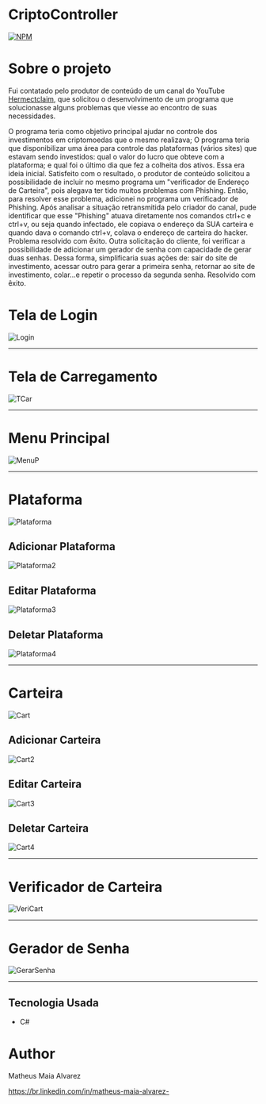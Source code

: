 # CriptoController

[![NPM](https://img.shields.io/npm/l/react)](https://github.com/MatheusAlvarez/CriptoController/blob/main/LICENSE)

# Sobre o projeto

Fui contatado pelo produtor de conteúdo de um canal do YouTube [Hermectclaim](https://www.youtube.com/channel/UCicn6ahLjq7aFRXLC6R-WTg), que solicitou o desenvolvimento de um programa que solucionasse alguns problemas que viesse ao encontro de suas necessidades.

O programa teria como objetivo principal ajudar no controle dos investimentos em criptomoedas que o mesmo realizava; O programa teria que disponibilizar uma área para controle das plataformas (vários sites) que estavam sendo investidos: qual o valor do lucro que obteve com a plataforma; e qual foi o último dia que fez a colheita dos ativos. Essa era ideia inicial. 
Satisfeito com o resultado, o produtor de conteúdo solicitou a possibilidade de incluir no mesmo programa um "verificador de Endereço de Carteira", pois alegava ter tido muitos problemas com Phishing. Então, para resolver esse problema, adicionei no programa um verificador de Phishing. Após analisar a situação retransmitida pelo criador do canal, pude identificar que esse "Phishing" atuava diretamente nos comandos ctrl+c e ctrl+v, ou seja quando infectado, ele copiava o endereço da SUA carteira e quando dava o comando ctrl+v, colava o endereço de carteira do hacker. Problema resolvido com êxito.
Outra solicitação do cliente, foi verificar a possibilidade de adicionar um gerador de senha com capacidade de gerar duas senhas. Dessa forma, simplificaria suas ações de: sair do site de investimento, acessar outro para gerar a primeira senha, retornar ao site de investimento, colar...e repetir o processo da segunda senha. Resolvido com êxito.

# Tela de Login
![Login](https://github.com/MatheusAlvarez/CriptoController/blob/main/_assets/1.png)

<hr>

# Tela de Carregamento
![TCar](https://github.com/MatheusAlvarez/CriptoController/blob/main/_assets/2.png)

<hr>

# Menu Principal
![MenuP](https://github.com/MatheusAlvarez/CriptoController/blob/main/_assets/menu.png)

<hr>

# Plataforma
![Plataforma](https://github.com/MatheusAlvarez/CriptoController/blob/main/_assets/plataforma.png)

## Adicionar Plataforma
![Plataforma2](https://github.com/MatheusAlvarez/CriptoController/blob/main/_assets/adicionarPlat.png)

## Editar Plataforma
![Plataforma3](https://github.com/MatheusAlvarez/CriptoController/blob/main/_assets/editarPlat.png)

## Deletar Plataforma
![Plataforma4](https://github.com/MatheusAlvarez/CriptoController/blob/main/_assets/deletarPlat.png)

<hr>

# Carteira
![Cart](https://github.com/MatheusAlvarez/CriptoController/blob/main/_assets/cart.png)

## Adicionar Carteira
![Cart2](https://github.com/MatheusAlvarez/CriptoController/blob/main/_assets/addCart.png)

## Editar Carteira
![Cart3](https://github.com/MatheusAlvarez/CriptoController/blob/main/_assets/editarCart.png)

## Deletar Carteira
![Cart4](https://github.com/MatheusAlvarez/CriptoController/blob/main/_assets/deletarCart.png)

<hr>

# Verificador de Carteira
![VeriCart](https://github.com/MatheusAlvarez/CriptoController/blob/main/_assets/verifi.png)

<hr>

# Gerador de Senha
![GerarSenha](https://github.com/MatheusAlvarez/CriptoController/blob/main/_assets/gerador.png)

<hr>

## Tecnologia Usada
- C#

# Author
Matheus Maia Alvarez

https://br.linkedin.com/in/matheus-maia-alvarez-
